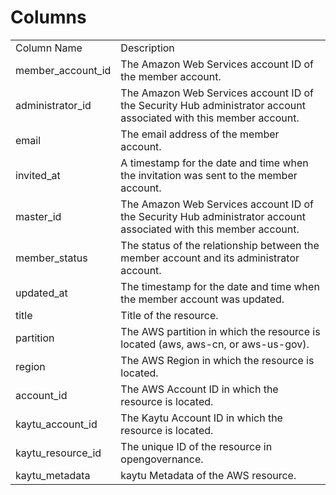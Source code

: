 # Columns  

<table>
	<tr><td>Column Name</td><td>Description</td></tr>
	<tr><td>member_account_id</td><td>The Amazon Web Services account ID of the member account.</td></tr>
	<tr><td>administrator_id</td><td>The Amazon Web Services account ID of the Security Hub administrator account associated with this member account.</td></tr>
	<tr><td>email</td><td>The email address of the member account.</td></tr>
	<tr><td>invited_at</td><td>A timestamp for the date and time when the invitation was sent to the member account.</td></tr>
	<tr><td>master_id</td><td>The Amazon Web Services account ID of the Security Hub administrator account associated with this member account.</td></tr>
	<tr><td>member_status</td><td>The status of the relationship between the member account and its administrator account.</td></tr>
	<tr><td>updated_at</td><td>The timestamp for the date and time when the member account was updated.</td></tr>
	<tr><td>title</td><td>Title of the resource.</td></tr>
	<tr><td>partition</td><td>The AWS partition in which the resource is located (aws, aws-cn, or aws-us-gov).</td></tr>
	<tr><td>region</td><td>The AWS Region in which the resource is located.</td></tr>
	<tr><td>account_id</td><td>The AWS Account ID in which the resource is located.</td></tr>
	<tr><td>kaytu_account_id</td><td>The Kaytu Account ID in which the resource is located.</td></tr>
	<tr><td>kaytu_resource_id</td><td>The unique ID of the resource in opengovernance.</td></tr>
	<tr><td>kaytu_metadata</td><td>kaytu Metadata of the AWS resource.</td></tr>
</table>